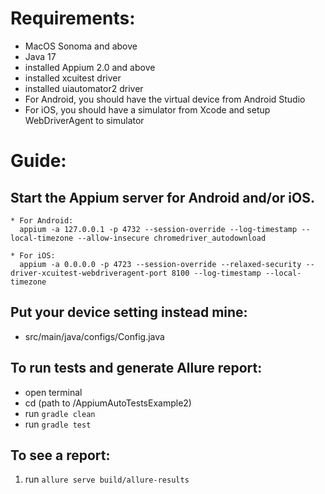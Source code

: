 # Requirements:
* MacOS Sonoma and above
* Java 17
* installed Appium 2.0 and above
* installed xcuitest driver
* installed uiautomator2 driver
* For Android, you should have the virtual device from Android Studio
* For iOS, you should have a simulator from Xcode and setup WebDriverAgent to simulator


# Guide:
## Start the Appium server for Android and/or iOS.
    * For Android:
      appium -a 127.0.0.1 -p 4732 --session-override --log-timestamp --local-timezone --allow-insecure chromedriver_autodownload

    * For iOS:
      appium -a 0.0.0.0 -p 4723 --session-override --relaxed-security --driver-xcuitest-webdriveragent-port 8100 --log-timestamp --local-timezone

## Put your device setting instead mine:
* src/main/java/configs/Config.java

## To run tests and generate Allure report:
* open terminal
* cd (path to /AppiumAutoTestsExample2)
* run `gradle clean`
* run `gradle test`


## To see a report:
1. run `allure serve build/allure-results `
